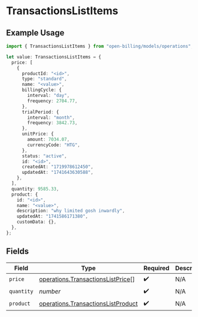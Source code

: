 # TransactionsListItems

## Example Usage

```typescript
import { TransactionsListItems } from "open-billing/models/operations";

let value: TransactionsListItems = {
  price: [
    {
      productId: "<id>",
      type: "standard",
      name: "<value>",
      billingCycle: {
        interval: "day",
        frequency: 2704.77,
      },
      trialPeriod: {
        interval: "month",
        frequency: 3842.73,
      },
      unitPrice: {
        amount: 7034.07,
        currencyCode: "HTG",
      },
      status: "active",
      id: "<id>",
      createdAt: "1719978612450",
      updatedAt: "1741643630588",
    },
  ],
  quantity: 9585.33,
  product: {
    id: "<id>",
    name: "<value>",
    description: "why limited gosh inwardly",
    updatedAt: "1741586171380",
    customData: {},
  },
};
```

## Fields

| Field                                                                                    | Type                                                                                     | Required                                                                                 | Description                                                                              |
| ---------------------------------------------------------------------------------------- | ---------------------------------------------------------------------------------------- | ---------------------------------------------------------------------------------------- | ---------------------------------------------------------------------------------------- |
| `price`                                                                                  | [operations.TransactionsListPrice](../../models/operations/transactionslistprice.md)[]   | :heavy_check_mark:                                                                       | N/A                                                                                      |
| `quantity`                                                                               | *number*                                                                                 | :heavy_check_mark:                                                                       | N/A                                                                                      |
| `product`                                                                                | [operations.TransactionsListProduct](../../models/operations/transactionslistproduct.md) | :heavy_check_mark:                                                                       | N/A                                                                                      |